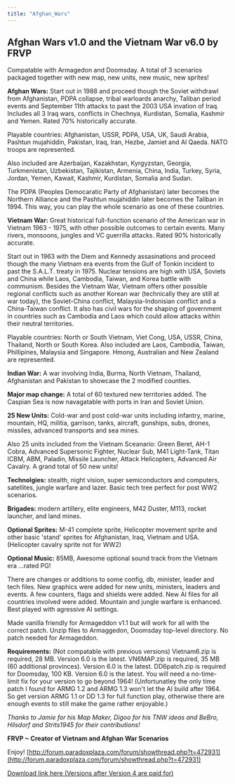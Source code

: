 ```yaml
---
title: "Afghan_Wars"
---
```


##  **Afghan Wars v1.0 and the Vietnam War v6.0 by FRVP** 

Compatable with Armagedon and Doomsday. A total of 3 scenarios packaged
together with new map, new units, new music, new sprites!

**Afghan Wars:** Start out in 1988 and proceed though the Soviet
withdrawl from Afghanistan, PDPA collapse, tribal warloards anarchy,
Taliban period events and September 11th attacks to past the 2003 USA
invation of Iraq. Includes all 3 Iraq wars, conflicts in Chechnya,
Kurdistan, Somalia, Kashmir and Yemen. Rated 70% historically accurate.

Playable countries: Afghanistan, USSR, PDPA, USA, UK, Saudi Arabia,
Pashtun mujahiddin, Pakistan, Iraq, Iran, Hezbe, Jamiet and Al Qaeda.
NATO troops are represented.

Also included are Azerbaijan, Kazakhstan, Kyrgyzstan, Georgia,
Turkmenistan, Uzbekistan, Tajikistan, Armenia, China, India, Turkey,
Syria, Jordan, Yemen, Kawait, Kashmir, Kurdistan, Somalia and Sudan.

The PDPA (Peoples Democaratic Party of Afghanistan) later becomes the
Northern Alliance and the Pashtun mujahiddin later becomes the Taliban
in 1994. This way, you can play the whole scenario as one of these
countries.

  
**Vietnam War:** Great historical full-function scenario of the American
war in Vietnam 1963 - 1975, with other possible outcomes to certain
events. Many rivers, monsoons, jungles and VC guerrilla attacks. Rated
90% historically accurate.

Start out in 1963 with the Diem and Kennedy assasinations and proceed
though the many Vietnam era events from the Gulf of Tonkin incident to
past the S.A.L.T. treaty in 1975. Nuclear tensions are high with USA,
Soviets and China while Laos, Cambodia, Taiwan, and Korea battle with
communism. Besides the Vietnam War, Vietnam offers other possible
regional conflicts such as another Korean war (technically they are
still at war today), the Soviet-China conflict, Malaysia-Indonisian
conflict and a China-Taiwan conflict. It also has civil wars for the
shaping of government in countries such as Cambodia and Laos which could
allow attacks within their neutral territories.

Playable countries: North or South Vietnam, Viet Cong, USA, USSR, China,
Thailand, North or South Korea. Also included are Laos, Cambodia,
Taiwan, Phillipines, Malaysia and Singapore. Hmong, Australian and New
Zealand are represented.

  
**Indian War:** A war involving India, Burma, North Vietnam, Thailand,
Afghanistan and Pakistan to showcase the 2 modified counties.

  
**Major map change:** A total of 60 textured new territories added. The
Caspian Sea is now navagatable with ports in Iran and Soviet Union.

**25 New Units:** Cold-war and post cold-war units including infantry,
marine, mountain, HQ, militia, garrison, tanks, aircraft, gunships,
subs, drones, missiles, advanced transports and sea mines.

Also 25 units included from the Vietnam Sceanario: Green Beret, AH-1
Cobra, Advanced Supersonic Fighter, Nuclear Sub, M41 Light-Tank, Titan
ICBM, ABM, Paladin, Missile Launcher, Attack Helicopters, Advanced Air
Cavalry. A grand total of 50 new units!

**Technolgies:** stealth, night vision, super semiconductors and
computers, satellites, jungle warfare and lazer. Basic tech tree perfect
for post WW2 scenarios.

**Brigades:** modern artillery, elite engineers, M42 Duster, M113,
rocket launcher, and land mines.

**Optional Sprites:** M-41 complete sprite, Helicopter movement sprite
and other basic 'stand' sprites for Afghanistan, Iraq, Vietnam and USA.
(Helicopter cavalry sprite not for WW2)

**Optional Music:** 85MB, Awesome optional sound track from the Vietnam
era ...rated PG!

There are changes or additions to some config, db, minister, leader and
tech files. New graphics were added for new units, ministers, leaders
and events. A few counters, flags and shields were added. New AI files
for all countries involved were added. Mountain and jungle warfare is
enhanced. Best played with agressive AI settings.

Made vanilla friendly for Armageddon v1.1 but will work for all with the
correct patch. Unzip files to Armaggedon, Doomsday top-level directory.
No patch needed for Armageddon.

**Requirements:** (Not compatable with previous versions) Vietnam6.zip
is required, 28 MB. Version 6.0 is the latest. VN6MAP.zip is required,
35 MB (60 additional provinces). Version 6.0 is the latest. DD6patch.zip
is required for Doomsday, 100 KB. Version 6.0 is the latest. You will
need a no-time-limit fix for your version to go beyond 1964!
(Unfortunatley the only time patch I found for ARMG 1.2 and ARMG 1.3
won't let the AI build after 1964. So get version ARMG 1.1 or DD 1.3 for
full function play, otherwise there are enough events to still make the
game rather enjoyable.)

*Thanks to Jamie for his Map Maker, Digoo for his TNW ideas and BeBro,
Hilsdorf and Strits1945 for their contributions!*

**FRVP \~ Creator of Vietnam and Afghan War Scenarios**

Enjoy!
[http://forum.paradoxplaza.com/forum/showthread.php?t=472931](http://forum.paradoxplaza.com/forum/showthread.php?t=472931)

[Download link here (Versions after Version 4 are paid
for)](http://vietafghan.frvp.com/)
